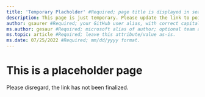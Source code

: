 ```yaml
---
title: 'Temporary Placholder' #Required; page title is displayed in search results. Include the brand.
description: This page is just temporary. Please update the link to point to another finalized page. #Required; article description that is displayed in search results.
author: gsaurer #Required; your GitHub user alias, with correct capitalization.
ms.author: gesaur #Required; microsoft alias of author; optional team alias.
ms.topic: article #Required; leave this attribute/value as-is.
ms.date: 07/25/2022 #Required; mm/dd/yyyy format.
---
```

# This is a placeholder page

Please disregard, the link has not been finalized.

